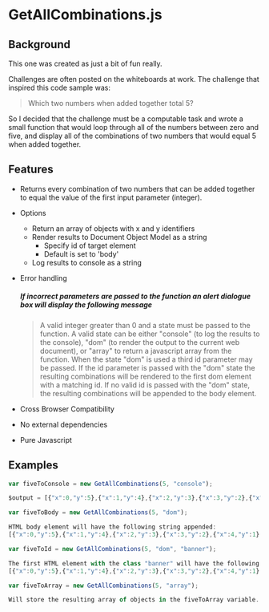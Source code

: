 # GetAllCombinations.js

## Background

This one was created as just a bit of fun really. 

Challenges are often posted on the whiteboards at work. 
The challenge that inspired this code sample was:

> Which two numbers when added together total 5? 

So I decided that the challenge must be a computable task and wrote a small function that would loop through all of the numbers between zero and five, and display all of the combinations of two numbers that would equal 5 when added together.

## Features
- Returns every combination of two numbers that can be added together to equal the value of the first input parameter (integer).
- Options
  - Return an array of objects with x and y identifiers
  - Render results to Document Object Model as a string
    - Specify id of target element
    - Default is set to 'body'
  - Log results to console as a string
- Error handling
      
    ##### If incorrect parameters are passed to the function an alert dialogue box will display the following message
     >A valid integer greater than 0 and a state must be passed to the function. A valid state can be either "console" (to log the results to the console), "dom" (to render the output to the current web document), or "array" to return a javascript array from the function. When the state "dom" is used a third id parameter may be passed. If the id parameter is passed with the "dom" state the resulting combinations will be rendered to the first dom element with a matching id. If no valid id is passed with the "dom" state, the resulting combinations will be appended to the body element.
- Cross Browser Compatibility
- No external dependencies
- Pure Javascript



## Examples

```javascript
var fiveToConsole = new GetAllCombinations(5, "console");

$output = [{"x":0,"y":5},{"x":1,"y":4},{"x":2,"y":3},{"x":3,"y":2},{"x":4,"y":1},{"x":5,"y":0}]
```

```javascript
var fiveToBody = new GetAllCombinations(5, "dom");

HTML body element will have the following string appended:
[{"x":0,"y":5},{"x":1,"y":4},{"x":2,"y":3},{"x":3,"y":2},{"x":4,"y":1},{"x":5,"y":0}]
```

```javascript
var fiveToId = new GetAllCombinations(5, "dom", "banner");

The first HTML element with the class "banner" will have the following string appended (if the class is not found it will fallback to the body element):
[{"x":0,"y":5},{"x":1,"y":4},{"x":2,"y":3},{"x":3,"y":2},{"x":4,"y":1},{"x":5,"y":0}]
```
```javascript
var fiveToArray = new GetAllCombinations(5, "array");

Will store the resulting array of objects in the fiveToArray variable.
```